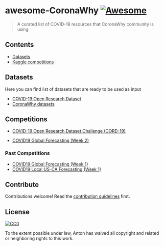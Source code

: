 # awesome-CoronaWhy [![Awesome](https://awesome.re/badge.svg)](https://awesome.re)

> A curated list of COVID-19 resources that CoronaWhy community is using


## Contents

- [Datasets](#datasets)
- [Kaggle competitions](#competitions)


## Datasets

Here you can find list of datasets that are ready to be used as input

- [COVID-19 Open Research Dataset](https://www.kaggle.com/allen-institute-for-ai/CORD-19-research-challenge)
- [CoronaWhy datasets](https://www.kaggle.com/skylord/coronawhy)


## Competitions

<!-- ### Subsection -->

- [COVID-19 Open Research Dataset Challenge (CORD-19)](https://www.kaggle.com/allen-institute-for-ai/CORD-19-research-challenge/tasks)

- [COVID19 Global Forecasting (Week 2)](https://www.kaggle.com/c/covid19-global-forecasting-week-2)

### Past Competitions
- [COVID19 Global Forecasting (Week 1)](https://www.kaggle.com/c/covid19-global-forecasting-week-1)
- [COVID19 Local US-CA Forecasting (Week 1)](https://www.kaggle.com/c/covid19-local-us-ca-forecasting-week-1)

## Contribute

Contributions welcome! Read the [contribution guidelines](contributing.md) first.


## License

[![CC0](https://mirrors.creativecommons.org/presskit/buttons/88x31/svg/cc-zero.svg)](https://creativecommons.org/publicdomain/zero/1.0)

To the extent possible under law, Anton has waived all copyright and
related or neighboring rights to this work.
